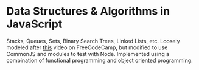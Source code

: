 # Data Structures & Algorithms in JavaScript
Stacks, Queues, Sets, Binary Search Trees, Linked Lists, etc. Loosely modeled after [this](https://www.youtube.com/watch?v=t2CEgPsws3U) video on FreeCodeCamp, but modified to use CommonJS and modules to test with Node. Implemented using a combination of functional programming and object oriented programming.
